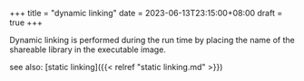 +++
title = "dynamic linking"
date = 2023-06-13T23:15:00+08:00
draft = true
+++

Dynamic linking is performed during the run time by placing the name of the shareable library in the executable image.

see also: [static linking]({{< relref "static linking.md" >}})
